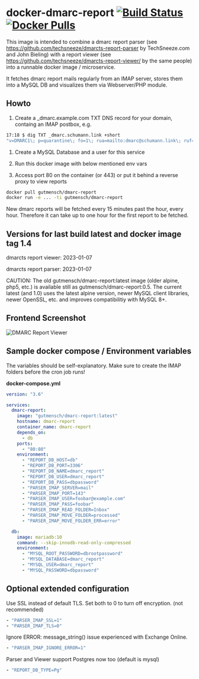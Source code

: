 # docker-dmarc-report [![Build Status](https://jenkins.bln.space/buildStatus/icon?job=docker-images%2Fdocker-dmarc-report%2Fmaster)](https://jenkins.bln.space/job/docker-images/job/docker-dmarc-report/job/master/) [![Docker Pulls](https://img.shields.io/docker/pulls/gutmensch/dmarc-report.svg)](https://registry.hub.docker.com/u/gutmensch/dmarc-report/)

This image is intended to combine a dmarc report parser (see https://github.com/techsneeze/dmarcts-report-parser by TechSneeze.com and John Bieling) with a report viewer (see https://github.com/techsneeze/dmarcts-report-viewer/ by the same people) into a runnable docker image / microservice.

It fetches dmarc report mails regularly from an IMAP server, stores them into a MySQL DB and visualizes them via Webserver/PHP module.

## Howto

1. Create a \_dmarc.example.com TXT DNS record for your domain, containg an IMAP postbox, e.g.

```bash
17:18 $ dig TXT _dmarc.schumann.link +short
"v=DMARC1\; p=quarantine\; fo=1\; rua=mailto:dmarc@schumann.link\; ruf=mailto:dmarc@schumann.link\; adkim=s\; aspf=s\;"
```

1. Create a MySQL Database and a user for this service

1. Run this docker image with below mentioned env vars

1. Access port 80 on the container (or 443) or put it behind a reverse proxy to view reports

```bash
docker pull gutmensch/dmarc-report
docker run -e ... -ti gutmensch/dmarc-report
```

New dmarc reports will be fetched every 15 minutes past the hour, every hour. Therefore it can take up to one hour for the first report to be fetched.

## Versions for last build latest and docker image tag 1.4

dmarcts report viewer: 2023-01-07

dmarcts report parser: 2023-01-07

CAUTION: The old gutmensch/dmarc-report:latest image (older alpine, php5, etc.) is available still as gutmensch/dmarc-report:0.5. The current latest (and 1.0) uses the latest alpine version, newer MySQL client libraries, newer OpenSSL, etc. and improves compatibilitiy with MySQL 8+.

## Frontend Screenshot

![DMARC Report Viewer](https://github.com/gutmensch/docker-dmarc-report/blob/master/screenshot.png?raw=true)

## Sample docker compose / Environment variables

The variables should be self-explanatory. Make sure to create the IMAP folders before the cron job runs!

**docker-compose.yml**

```yaml
version: "3.6"

services:
  dmarc-report:
    image: "gutmensch/dmarc-report:latest"
    hostname: dmarc-report
    container_name: dmarc-report
    depends_on:
      - db
    ports:
      - "80:80"
    environment:
      - "REPORT_DB_HOST=db"
      - "REPORT_DB_PORT=3306"
      - "REPORT_DB_NAME=dmarc_report"
      - "REPORT_DB_USER=dmarc_report"
      - "REPORT_DB_PASS=dbpassword"
      - "PARSER_IMAP_SERVER=mail"
      - "PARSER_IMAP_PORT=143"
      - "PARSER_IMAP_USER=foobar@example.com"
      - "PARSER_IMAP_PASS=foobar"
      - "PARSER_IMAP_READ_FOLDER=Inbox"
      - "PARSER_IMAP_MOVE_FOLDER=processed"
      - "PARSER_IMAP_MOVE_FOLDER_ERR=error"

  db:
    image: mariadb:10
    command: --skip-innodb-read-only-compressed
    environment:
      - "MYSQL_ROOT_PASSWORD=dbrootpassword"
      - "MYSQL_DATABASE=dmarc_report"
      - "MYSQL_USER=dmarc_report"
      - "MYSQL_PASSWORD=dbpassword"
```

## Optional extended configuration

Use SSL instead of default TLS. Set both to 0 to turn off encryption. (not recommended)

```yaml
- "PARSER_IMAP_SSL=1"
- "PARSER_IMAP_TLS=0"
```

Ignore ERROR: message_string() issue experienced with Exchange Online.

```yaml
- "PARSER_IMAP_IGNORE_ERROR=1"
```

Parser and Viewer support Postgres now too (default is mysql)

```yaml
- "REPORT_DB_TYPE=Pg"
```
